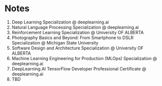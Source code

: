 # Notes
1. Deep Learning Specialization @ deeplearning.ai
2. Natural Language Processing Specialization @ deeplearning.ai
3. Reinforcement Learning Specialization @ University OF ALBERTA
4. Photography Basics and Beyond: From Smartphone to DSLR Specialization @ Michigan State University
5. Software Design and Architecture Specialization @ University OF ALBERTA
6. Machine Learning Engineering for Production (MLOps) Specialization @ deeplearning.ai
7. DeepLearning.AI TensorFlow Developer Professional Certificate @ deeplearning.ai
8. TBD
